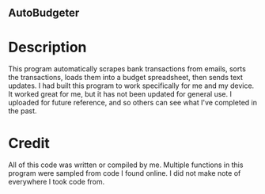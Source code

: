 ## AutoBudgeter

# Description
This program automatically scrapes bank transactions from emails, sorts the transactions, loads them into a budget spreadsheet, then sends text updates. 
I had built this program to work specifically for me and my device. It worked great for me, but it has not been updated for general use. I uploaded for future reference, and so others can see what I've completed in the past.

# Credit
All of this code was written or compiled by me. Multiple functions in this program were sampled from code I found online. I did not make note of everywhere I took code from. 
